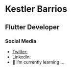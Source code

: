 # Kestler Barrios
## Flutter Developer



### Social Media
- [Twitter: ](https://twitter.com/ScarKest)
- [LinkedIn: ](https://www.linkedin.com/in/kestler-barrios/)
- 🌱 I’m currently learning ...

<!--
**ScarKest/ScarKest** is a ✨ _special_ ✨ repository because its `README.md` (this file) appears on your GitHub profile.

Here are some ideas to get you started:

- 🔭 I’m currently working on ...
- 👯 I’m looking to collaborate on ...
- 🤔 I’m looking for help with ...
- 💬 Ask me about ...
- 📫 How to reach me: ...
- 😄 Pronouns: ...
- ⚡ Fun fact: ...
-->
